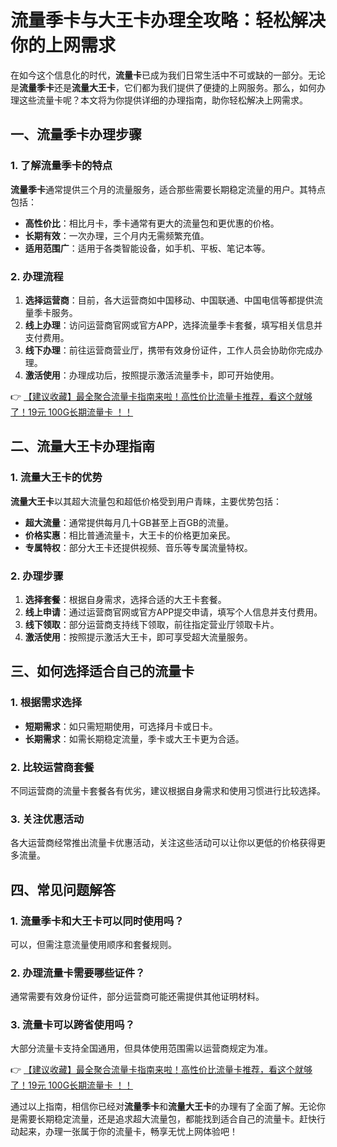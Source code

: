 # 流量季卡与大王卡办理全攻略：轻松解决你的上网需求

在如今这个信息化的时代，**流量卡**已成为我们日常生活中不可或缺的一部分。无论是**流量季卡**还是**流量大王卡**，它们都为我们提供了便捷的上网服务。那么，如何办理这些流量卡呢？本文将为你提供详细的办理指南，助你轻松解决上网需求。

## 一、流量季卡办理步骤

### 1. 了解流量季卡的特点
**流量季卡**通常提供三个月的流量服务，适合那些需要长期稳定流量的用户。其特点包括：
- **高性价比**：相比月卡，季卡通常有更大的流量包和更优惠的价格。
- **长期有效**：一次办理，三个月内无需频繁充值。
- **适用范围广**：适用于各类智能设备，如手机、平板、笔记本等。

### 2. 办理流程
1. **选择运营商**：目前，各大运营商如中国移动、中国联通、中国电信等都提供流量季卡服务。
2. **线上办理**：访问运营商官网或官方APP，选择流量季卡套餐，填写相关信息并支付费用。
3. **线下办理**：前往运营商营业厅，携带有效身份证件，工作人员会协助你完成办理。
4. **激活使用**：办理成功后，按照提示激活流量季卡，即可开始使用。

👉 [【建议收藏】最全聚合流量卡指南来啦！高性价比流量卡推荐，看这个就够了！19元 100G长期流量卡 ！！](https://bit.ly/Liuliangka)

## 二、流量大王卡办理指南

### 1. 流量大王卡的优势
**流量大王卡**以其超大流量包和超低价格受到用户青睐，主要优势包括：
- **超大流量**：通常提供每月几十GB甚至上百GB的流量。
- **价格实惠**：相比普通流量卡，大王卡的价格更加亲民。
- **专属特权**：部分大王卡还提供视频、音乐等专属流量特权。

### 2. 办理步骤
1. **选择套餐**：根据自身需求，选择合适的大王卡套餐。
2. **线上申请**：通过运营商官网或官方APP提交申请，填写个人信息并支付费用。
3. **线下领取**：部分运营商支持线下领取，前往指定营业厅领取卡片。
4. **激活使用**：按照提示激活大王卡，即可享受超大流量服务。

## 三、如何选择适合自己的流量卡

### 1. 根据需求选择
- **短期需求**：如只需短期使用，可选择月卡或日卡。
- **长期需求**：如需长期稳定流量，季卡或大王卡更为合适。

### 2. 比较运营商套餐
不同运营商的流量卡套餐各有优劣，建议根据自身需求和使用习惯进行比较选择。

### 3. 关注优惠活动
各大运营商经常推出流量卡优惠活动，关注这些活动可以让你以更低的价格获得更多流量。

## 四、常见问题解答

### 1. 流量季卡和大王卡可以同时使用吗？
可以，但需注意流量使用顺序和套餐规则。

### 2. 办理流量卡需要哪些证件？
通常需要有效身份证件，部分运营商可能还需提供其他证明材料。

### 3. 流量卡可以跨省使用吗？
大部分流量卡支持全国通用，但具体使用范围需以运营商规定为准。

👉 [【建议收藏】最全聚合流量卡指南来啦！高性价比流量卡推荐，看这个就够了！19元 100G长期流量卡 ！！](https://bit.ly/Liuliangka)

通过以上指南，相信你已经对**流量季卡**和**流量大王卡**的办理有了全面了解。无论你是需要长期稳定流量，还是追求超大流量包，都能找到适合自己的流量卡。赶快行动起来，办理一张属于你的流量卡，畅享无忧上网体验吧！